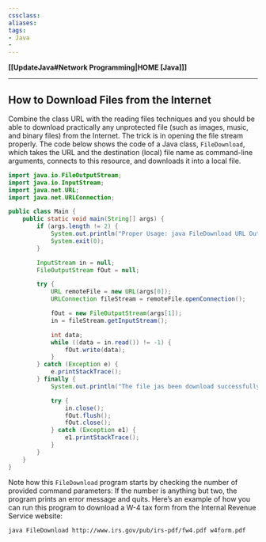 ```yaml
---
cssclass:
aliases:
tags:
- Java
- 
---
```

**[[UpdateJava#Network Programming|HOME [Java]]]**

---
## How to Download Files from the Internet
Combine the class URL with the reading files techniques and you should be able to download practically any unprotected file (such as images, music, and binary files) from the Internet. The trick is in opening the file stream properly. The code below shows the code of a Java class, `FileDownload`, which takes the URL and the destination (local) file name as command-line arguments, connects to this resource, and downloads it into a local file.
```java
import java.io.FileOutputStream;
import java.io.InputStream;
import java.net.URL;
import java.net.URLConnection;

public class Main {
    public static void main(String[] args) {
        if (args.length != 2) {
            System.out.println("Proper Usage: java FileDownload URL OutputFileName");
            System.exit(0);
        }

        InputStream in = null;
        FileOutputStream fOut = null;

        try {
            URL remoteFile = new URL(args[0]);
            URLConnection fileStream = remoteFile.openConnection();

            fOut = new FileOutputStream(args[1]);
            in = fileStream.getInputStream();

            int data;
            while ((data = in.read()) != -1) {
                fOut.write(data);
            }
        } catch (Exception e) {
            e.printStackTrace();
        } finally {
            System.out.println("The file jas been download successfully");

            try {
                in.close();
                fOut.flush();
                fOut.close();
            } catch (Exception e1) {
                e1.printStackTrace();
            }
        }
    }
}
```
Note how this `FileDownload` program starts by checking the number of provided command parameters: If the number is anything but two, the program prints an error message and quits. Here’s an example of how you can run this program to download a W-4 tax form from the Internal Revenue Service website:
```
java FileDownload http://www.irs.gov/pub/irs-pdf/fw4.pdf w4form.pdf
```